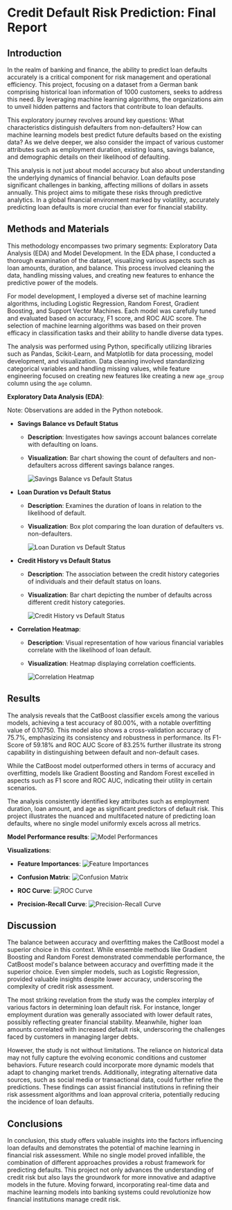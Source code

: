 # Credit Default Risk Prediction: Final Report


## Introduction
In the realm of banking and finance, the ability to predict loan defaults accurately is a critical component for risk management and operational efficiency. This project, focusing on a dataset from a German bank comprising historical loan information of 1000 customers, seeks to address this need. By leveraging machine learning algorithms, the organizations aim to unveil hidden patterns and factors that contribute to loan defaults.

This exploratory journey revolves around key questions: What characteristics distinguish defaulters from non-defaulters? How can machine learning models best predict future defaults based on the existing data? As we delve deeper, we also consider the impact of various customer attributes such as employment duration, existing loans, savings balance, and demographic details on their likelihood of defaulting.

This analysis is not just about model accuracy but also about understanding the underlying dynamics of financial behavior. Loan defaults pose significant challenges in banking, affecting millions of dollars in assets annually. This project aims to mitigate these risks through predictive analytics. In a global financial environment marked by volatility, accurately predicting loan defaults is more crucial than ever for financial stability.


## Methods and Materials
This methodology encompasses two primary segments: Exploratory Data Analysis (EDA) and Model Development. In the EDA phase, I conducted a thorough examination of the dataset, visualizing various aspects such as loan amounts, duration, and balance. This process involved cleaning the data, handling missing values, and creating new features to enhance the predictive power of the models. 

For model development, I employed a diverse set of machine learning algorithms, including Logistic Regression, Random Forest, Gradient Boosting, and Support Vector Machines. Each model was carefully tuned and evaluated based on accuracy, F1 score, and ROC AUC score. The selection of machine learning algorithms was based on their proven efficacy in classification tasks and their ability to handle diverse data types.

The analysis was performed using Python, specifically utilizing libraries such as Pandas, Scikit-Learn, and Matplotlib for data processing, model development, and visualization. Data cleaning involved standardizing categorical variables and handling missing values, while feature engineering focused on creating new features like creating a new `age_group` column using the `age` column.


**Exploratory Data Analysis (EDA)**:

Note: Observations are added in the Python notebook.

- **Savings Balance vs Default Status**

  - **Description**: Investigates how savings account balances correlate with defaulting on loans.

  - **Visualization**: Bar chart showing the count of defaulters and non-defaulters across different savings balance ranges.

    ![Savings Balance vs Default Status](images/Savings_Balance_vs_Default_Status.png)

- **Loan Duration vs Default Status**

  - **Description**: Examines the duration of loans in relation to the likelihood of default.

  - **Visualization**: Box plot comparing the loan duration of defaulters vs. non-defaulters.

    ![Loan Duration vs Default Status](images/Loan_Duration_vs_Default_Status.png)

- **Credit History vs Default Status**

  - **Description**: The association between the credit history categories of individuals and their default status on loans.

  - **Visualization**: Bar chart depicting the number of defaults across different credit history categories.

    ![Credit History vs Default Status](images/Credit_History_vs_Default_Status.png)

- **Correlation Heatmap**:

  - **Description**: Visual representation of how various financial variables correlate with the likelihood of loan default.

  - **Visualization**: Heatmap displaying correlation coefficients.
  
    ![Correlation Heatmap](images/Correlation_Matrix.png)



## Results
The analysis reveals that the CatBoost classifier excels among the various models, achieving a test accuracy of 80.00%, with a notable overfitting value of 0.10750. This model also shows a cross-validation accuracy of 75.7%, emphasizing its consistency and robustness in performance. Its F1-Score of 59.18% and ROC AUC Score of 83.25% further illustrate its strong capability in distinguishing between default and non-default cases. 

While the CatBoost model outperformed others in terms of accuracy and overfitting, models like Gradient Boosting and Random Forest excelled in aspects such as F1 score and ROC AUC, indicating their utility in certain scenarios.

The analysis consistently identified key attributes such as employment duration, loan amount, and age as significant predictors of default risk. This project illustrates the nuanced and multifaceted nature of predicting loan defaults, where no single model uniformly excels across all metrics.

**Model Performance results**:
    ![Model Performances](images/Model_Performances.png)

**Visualizations**:

- **Feature Importances**:
    ![Feature Importances](images/Feature_Importances.png)

- **Confusion Matrix**:
    ![Confusion Matrix](images/Confusion_Matrix.png)

- **ROC Curve**:
    ![ROC Curve](images/ROC_Curve.png)

- **Precision-Recall Curve**:
    ![Precision-Recall Curve](images/Precision_Recall_Curve.png)


## Discussion
The balance between accuracy and overfitting makes the CatBoost model a superior choice in this context. While ensemble methods like Gradient Boosting and Random Forest demonstrated commendable performance, the CatBoost model's balance between accuracy and overfitting made it the superior choice. Even simpler models, such as Logistic Regression, provided valuable insights despite lower accuracy, underscoring the complexity of credit risk assessment.

The most striking revelation from the study was the complex interplay of various factors in determining loan default risk. For instance, longer employment duration was generally associated with lower default rates, possibly reflecting greater financial stability. Meanwhile, higher loan amounts correlated with increased default risk, underscoring the challenges faced by customers in managing larger debts.

However, the study is not without limitations. The reliance on historical data may not fully capture the evolving economic conditions and customer behaviors. Future research could incorporate more dynamic models that adapt to changing market trends. Additionally, integrating alternative data sources, such as social media or transactional data, could further refine the predictions. These findings can assist financial institutions in refining their risk assessment algorithms and loan approval criteria, potentially reducing the incidence of loan defaults.


## Conclusions
In conclusion, this study offers valuable insights into the factors influencing loan defaults and demonstrates the potential of machine learning in financial risk assessment. While no single model proved infallible, the combination of different approaches provides a robust framework for predicting defaults. This project not only advances the understanding of credit risk but also lays the groundwork for more innovative and adaptive models in the future. Moving forward, incorporating real-time data and machine learning models into banking systems could revolutionize how financial institutions manage credit risk.